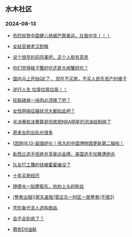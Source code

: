 ## 水木社区 
### 2024-08-13

+ [热烈祝贺中国健儿扬威巴黎奥运，壮哉中华！！！](https://www.newsmth.net/nForum/article/Olympic/1616810)

+ [女砝官被老汉割喉](https://www.newsmth.net/nForum/article/FamilyLife/1766809533)

+ [说个很早的前同事吧，这个人挺有意思](https://www.newsmth.net/nForum/article/WorkingLife/132802)

+ [你们觉得梭子蟹好吃还是大闸蟹好吃？](https://www.newsmth.net/nForum/article/Food/1718304)

+ [国内马上开始QE了， 现在不买房，不买人民币资产的傻子](https://www.newsmth.net/nForum/article/OurEstate/3056967)

+ [逆行人生 垃圾垃圾垃圾！！](https://www.newsmth.net/nForum/article/Movielife/14053)

+ [轮毂磕掉一块肉必须换了吧？](https://www.newsmth.net/nForum/article/AutoWorld/1944888823)

+ [女性网络征婚状况大都如此吧？](https://www.newsmth.net/nForum/article/Age/20370262)

+ [半决赛和决赛算是彻底把NBA明星的泡沫给粉碎了](https://www.newsmth.net/nForum/article/BasketballForum/4932774)

+ [原来女的出轨也很多](https://www.newsmth.net/nForum/article/Love/6305961)

+ [[团购]8.13-超值好价！伟大的中国博物馆更新第二辑啦！](https://www.newsmth.net/nForum/article/ADAgent_TG/1324396)

+ [新西兰选手拒绝共享奥运金牌，美国选手加赛遭绝杀](https://www.newsmth.net/nForum/article/Olympic/1619491)

+ [队友打工賺的钱被霍霍骗没了](https://www.newsmth.net/nForum/article/FamilyLife/1766812220)

+ [十年买房经历](https://www.newsmth.net/nForum/article/OurEstate/3057981)

+ [随便水一贴樊振东，劝劝上头的粉丝](https://www.newsmth.net/nForum/article/Pingpang/12143)

+ [[整套出租][房东直租]管庄东一时区一居整套(不限3)](https://www.newsmth.net/nForum/article/HouseRent/887601)

+ [凭形象代言人选购商品](https://www.newsmth.net/nForum/article/MyFamily/273598)

+ [会不会到底了？](https://www.newsmth.net/nForum/article/Stock/10902716)

+ [腾势D9油耗](https://www.newsmth.net/nForum/article/GreenAuto/1646675)

